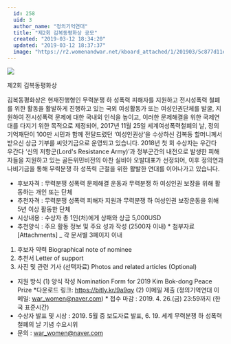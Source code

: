 ```yaml
---
  id: 258
  uid: 3
  author_name: "정의기억연대"
  title: "제2회 김복동평화상 공모"
  created: "2019-03-12 18:34:20"
  updated: "2019-03-12 18:37:37"
  image: "https://r2.womenandwar.net/kboard_attached/1/201903/5c877d11e91b36794361.gif"
---
```

![](https://r2.womenandwar.net/kboard_attached/1/201903/5c877d11e91b36794361.gif)

제2회 김복동평화상

김복동평화상은 현재진행형인 무력분쟁 하 성폭력 피해자를 지원하고 전시성폭력 철폐를 위한 활동을 활발하게 진행하고 있는 국외 여성활동가 또는 여성인권단체를 발굴, 지원하여 전시성폭력 문제에 대한 국내외 인식을 높이고, 이러한 문제해결을 위한 국제연대를 다지기 위한 목적으로 제정되어, 2017년 11월 25일 세계여성폭력철폐의 날, 정의기억재단이 100만 시민과 함께 전달드렸던 ‘여성인권상’을 수상하신 김복동 할머니께서 받으신 상금 기부를 씨앗기금으로 운영되고 있습니다. 2018년 첫 회 수상자는 우간다 우간다 ‘신의 저항군(Lord's Resistance Army)’과 정부군간의 내전으로 발생한 피해자들을 지원하고 있는 골든위민비전의 아찬 실비아 오발대표가 선정되어, 이후 정의연과 나비기금을 통해 무력분쟁 하 성폭력 근절을 위한 활발한 연대를 이어나가고 있습니다.


- 후보자격 : 무력분쟁 성폭력 문제해결 운동과 무력분쟁 하 여성인권 보장을 위해 활동하는 개인 또는 단체 
- 추천자격 : 무력분쟁 성폭력 피해자 지원과 무력분쟁 하 여성인권 보장운동을 위해 5년 이상 활동한 단체 
- 시상내용 : 수상자 총 1인(처)에게 상패와 상금 5,000USD 
- 추천양식 : 주요 활동 정보 및 주요 성과 작성 (2500자 이내)
\* 첨부자료 \[Attachments\] _ 각 문서별 3페이지 이내 
1. 후보자 약력 Biographical note of nominee 
2. 추천서 Letter of support
3. 사진 및 관련 기사 (선택자료) Photos and related articles (Optional)
- 지원 방식 
(1) 양식 작성 Nomination Form for 2019 Kim Bok-dong Peace Prize \*다운로드 링크: https://bitly.kr/9a9qy
(2) 이메일 제출 (정의기억연대 이메일: war_women@naver.com) 
\* 접수 마감 : 2019. 4. 26.(금) 23:59까지 (한국 표준시간)
- 수상자 발표 및 시상 : 2019. 5월 중 보도자료 발표, 6. 19. 세계 무력분쟁 하 성폭력 철폐의 날 기념 수요시위 
- 문의 : war_women@naver.com